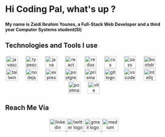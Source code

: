 <h1 align="left">Hi Coding Pal, what's up ?</h1>

###

<h4 align="left">My name is Zaidi Ibrahim Younes, a Full-Stack Web Developer and a third year Computer Systems student(SI)</h4>

###

<h2 align="left">Technologies and Tools I use</h2>

###

<div align="center">
  <img src="https://cdn.jsdelivr.net/gh/devicons/devicon/icons/javascript/javascript-plain.svg" height="38" alt="javascript logo"  />
  <img width="17" />
  <img src="https://cdn.jsdelivr.net/gh/devicons/devicon/icons/typescript/typescript-original.svg" height="38" alt="typescript logo"  />
  <img width="17" />
  <img src="https://cdn.jsdelivr.net/gh/devicons/devicon/icons/java/java-original.svg" height="38" alt="java logo"  />
  <img width="17" />
  <img src="https://cdn.jsdelivr.net/gh/devicons/devicon/icons/react/react-original.svg" height="38" alt="react logo"  />
  <img width="17" />
  <img src="https://skillicons.dev/icons?i=redux" height="38" alt="redux logo"  />
  <img width="17" />
  <img src="https://cdn.jsdelivr.net/gh/devicons/devicon/icons/css3/css3-original.svg" height="38" alt="css logo"  />
  <img width="17" />
  <img src="https://skillicons.dev/icons?i=sass" height="38" alt="sass logo"  />
  <img width="17" />
  <img src="https://cdn.jsdelivr.net/gh/devicons/devicon/icons/bootstrap/bootstrap-original.svg" height="38" alt="bootstrap logo"  />
  <img width="17" />
  <img src="https://cdn.simpleicons.org/tailwindcss/06B6D4" height="38" alt="tailwindcss logo"  />
  <img width="17" />
  <img src="https://cdn.jsdelivr.net/gh/devicons/devicon/icons/nodejs/nodejs-original.svg" height="38" alt="nodejs logo"  />
  <img width="17" />
  <img src="https://cdn.simpleicons.org/express/000000" height="38" alt="express logo"  />
  <img width="17" />
  <img src="https://cdn.jsdelivr.net/gh/devicons/devicon/icons/postgresql/postgresql-original.svg" height="38" alt="postgresql logo"  />
  <img width="17" />
  <img src="https://cdn.simpleicons.org/prisma/2D3748" height="38" alt="prisma logo"  />
  <img width="17" />
  <img src="https://cdn.jsdelivr.net/gh/devicons/devicon/icons/git/git-original-wordmark.svg" height="38" alt="git logo"  />
  <img width="17" />
  <img src="https://cdn.jsdelivr.net/gh/devicons/devicon/icons/vscode/vscode-original.svg" height="38" alt="vscode logo"  />
  <img width="17" />
  <img src="https://cdn.jsdelivr.net/gh/devicons/devicon/icons/intellij/intellij-original.svg" height="38" alt="intellij logo"  />
  <img width="17" />
  <img src="https://skillicons.dev/icons?i=postman" height="38" alt="postman logo"  />
  <img width="17" />
  <img src="https://skillicons.dev/icons?i=vite" height="38" alt="vite logo"  />
</div>

###

<h2 align="left">Reach Me Via</h2>

###

<div align="center">
  <a href="https://www.linkedin.com/in/ibrahim-zaidi-512a80243/" target="_blank">
    <img src="https://raw.githubusercontent.com/maurodesouza/profile-readme-generator/master/src/assets/icons/social/linkedin/default.svg" width="52" height="40" alt="linkedin logo"  />
  </a>
  <a href="https://x.com/brahimQlf64" target="_blank">
    <img src="https://raw.githubusercontent.com/maurodesouza/profile-readme-generator/master/src/assets/icons/social/twitter/default.svg" width="52" height="40" alt="twitter logo"  />
  </a>
  <a href="ibrahim.zaidi@univ-alger@dz" target="_blank">
    <img src="https://raw.githubusercontent.com/maurodesouza/profile-readme-generator/master/src/assets/icons/social/gmail/default.svg" width="52" height="40" alt="gmail logo"  />
  </a>
  <a href="https://medium.com/@zaidibrahim2003" target="_blank">
    <img src="https://raw.githubusercontent.com/maurodesouza/profile-readme-generator/master/src/assets/icons/social/medium/default.svg" width="52" height="40" alt="medium logo"  />
  </a>
</div>

###

###
